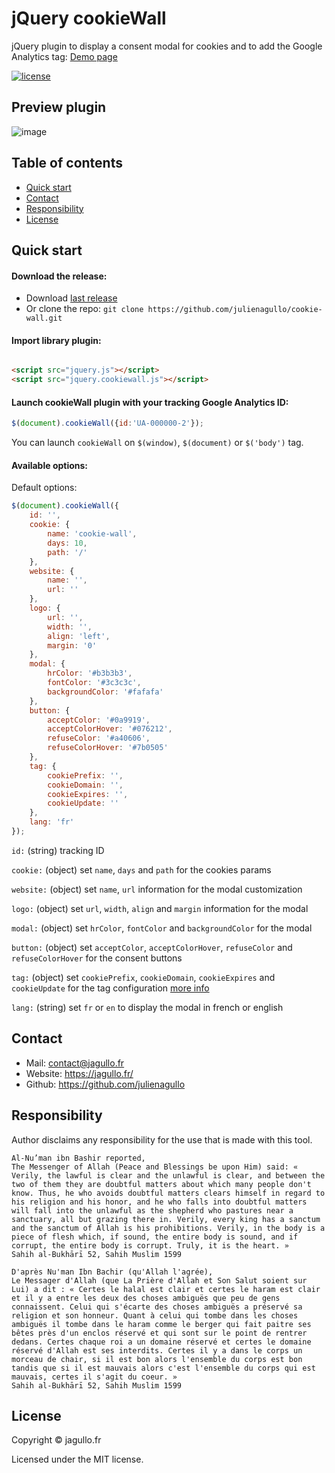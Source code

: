# jQuery cookieWall

jQuery plugin to display a consent modal for cookies and to add the Google Analytics tag: [Demo page](https://open-source.jagullo.fr/cookie-wall/)

[![license](https://img.shields.io/github/license/julienagullo/cookies-consent.svg)](https://github.com/julienagullo/cookies-consent/LICENSE.md)


## Preview plugin

![image](https://open-source.jagullo.fr/cookie-wall/screen_cookiewall.png?raw=true)


## Table of contents

- [Quick start](#quick-start)
- [Contact](#contact)
- [Responsibility](#responsibility)
- [License](#license)


## Quick start

#### Download the release:

- Download [last release](https://github.com/julienagullo/cookie-wall/releases/)
- Or clone the repo: `git clone https://github.com/julienagullo/cookie-wall.git`

#### Import library plugin:

```html

<script src="jquery.js"></script>
<script src="jquery.cookiewall.js"></script>
```

#### Launch cookieWall plugin with your tracking Google Analytics ID:

```javascript
$(document).cookieWall({id:'UA-000000-2'});
```

You can launch `cookieWall` on `$(window)`, `$(document)` or `$('body')` tag.

#### Available options:

Default options:

```javascript
$(document).cookieWall({
    id: '',
    cookie: {
        name: 'cookie-wall',
        days: 10,
        path: '/'
    },
    website: {
        name: '',
        url: ''
    },
    logo: {
        url: '',
        width: '',
        align: 'left',
        margin: '0'
    },
    modal: {
        hrColor: '#b3b3b3',
        fontColor: '#3c3c3c',
        backgroundColor: '#fafafa'
    },
    button: {
        acceptColor: '#0a9919',
        acceptColorHover: '#076212',
        refuseColor: '#a40606',
        refuseColorHover: '#7b0505'
    },
    tag: {
        cookiePrefix: '',
        cookieDomain: '',
        cookieExpires: '',
        cookieUpdate: ''
    },
    lang: 'fr'
});
```

`id:` (string) tracking ID

`cookie:` (object) set `name`, `days` and `path` for the cookies params

`website:` (object) set `name`, `url` information for the modal customization

`logo:` (object) set `url`, `width`, `align` and `margin` information for the modal

`modal:` (object) set `hrColor`, `fontColor` and `backgroundColor` for the modal

`button:` (object) set `acceptColor`, `acceptColorHover`, `refuseColor` and `refuseColorHover` for the consent buttons

`tag:` (object) set `cookiePrefix`, `cookieDomain`, `cookieExpires` and `cookieUpdate` for the tag configuration [more info](https://developers.google.com/analytics/devguides/collection/gtagjs/cookies-user-id)

`lang:` (string) set `fr` or `en` to display the modal in french or english


## Contact

- Mail: [contact@jagullo.fr](contact@jagullo.fr?subject=[GitHub]%20cookieWall)
- Website: <https://jagullo.fr/>
- Github: <https://github.com/julienagullo>


## Responsibility

Author disclaims any responsibility for the use that is made with this tool.

```text
Al-Nu’man ibn Bashir reported,
The Messenger of Allah (Peace and Blessings be upon Him) said: « Verily, the lawful is clear and the unlawful is clear, and between the two of them they are doubtful matters about which many people don't know. Thus, he who avoids doubtful matters clears himself in regard to his religion and his honor, and he who falls into doubtful matters will fall into the unlawful as the shepherd who pastures near a sanctuary, all but grazing there in. Verily, every king has a sanctum and the sanctum of Allah is his prohibitions. Verily, in the body is a piece of flesh which, if sound, the entire body is sound, and if corrupt, the entire body is corrupt. Truly, it is the heart. »
Sahih al-Bukhārī 52, Sahih Muslim 1599
```

```text
D'après Nu'man Ibn Bachir (qu'Allah l'agrée),
Le Messager d'Allah (que La Prière d'Allah et Son Salut soient sur Lui) a dit : « Certes le halal est clair et certes le haram est clair et il y a entre les deux des choses ambiguës que peu de gens connaissent. Celui qui s'écarte des choses ambiguës a préservé sa religion et son honneur. Quant à celui qui tombe dans les choses ambiguës il tombe dans le haram comme le berger qui fait paitre ses bêtes près d'un enclos réservé et qui sont sur le point de rentrer dedans. Certes chaque roi a un domaine réservé et certes le domaine réservé d'Allah est ses interdits. Certes il y a dans le corps un morceau de chair, si il est bon alors l'ensemble du corps est bon tandis que si il est mauvais alors c'est l'ensemble du corps qui est mauvais, certes il s'agit du coeur. »
Sahih al-Bukhārī 52, Sahih Muslim 1599
```


## License

Copyright © jagullo.fr

Licensed under the MIT license.